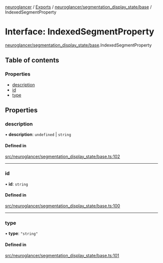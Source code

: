 [neuroglancer](../README.md) / [Exports](../modules.md) / [neuroglancer/segmentation\_display\_state/base](../modules/neuroglancer_segmentation_display_state_base.md) / IndexedSegmentProperty

# Interface: IndexedSegmentProperty

[neuroglancer/segmentation_display_state/base](../modules/neuroglancer_segmentation_display_state_base.md).IndexedSegmentProperty

## Table of contents

### Properties

- [description](neuroglancer_segmentation_display_state_base.IndexedSegmentProperty.md#description)
- [id](neuroglancer_segmentation_display_state_base.IndexedSegmentProperty.md#id)
- [type](neuroglancer_segmentation_display_state_base.IndexedSegmentProperty.md#type)

## Properties

### description

• **description**: `undefined` \| `string`

#### Defined in

[src/neuroglancer/segmentation_display_state/base.ts:102](https://github.com/ActiveBrainAtlas2/neuroglancer/blob/034b457d/src/neuroglancer/segmentation_display_state/base.ts#L102)

___

### id

• **id**: `string`

#### Defined in

[src/neuroglancer/segmentation_display_state/base.ts:100](https://github.com/ActiveBrainAtlas2/neuroglancer/blob/034b457d/src/neuroglancer/segmentation_display_state/base.ts#L100)

___

### type

• **type**: ``"string"``

#### Defined in

[src/neuroglancer/segmentation_display_state/base.ts:101](https://github.com/ActiveBrainAtlas2/neuroglancer/blob/034b457d/src/neuroglancer/segmentation_display_state/base.ts#L101)
